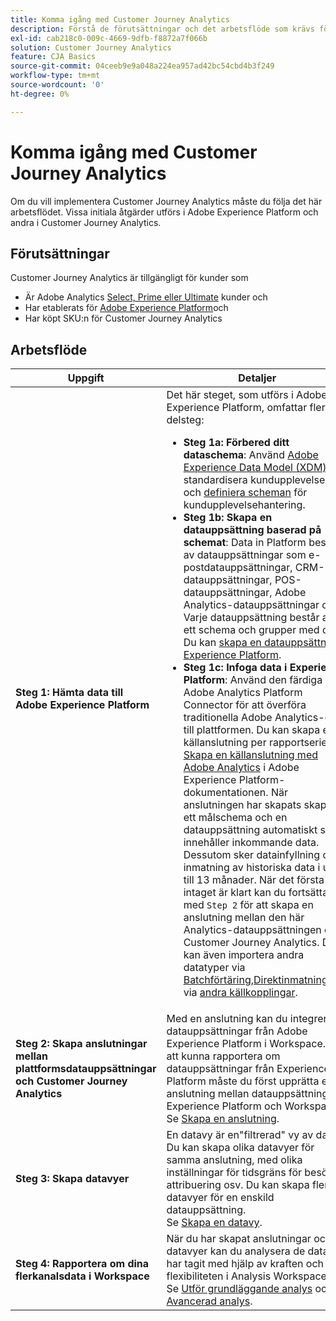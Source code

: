 ```yaml
---
title: Komma igång med Customer Journey Analytics
description: Förstå de förutsättningar och det arbetsflöde som krävs för att implementera Customer Journey Analytics.
exl-id: cab218c0-009c-4669-9dfb-f8872a7f066b
solution: Customer Journey Analytics
feature: CJA Basics
source-git-commit: 04ceeb9e9a048a224ea957ad42bc54cbd4b3f249
workflow-type: tm+mt
source-wordcount: '0'
ht-degree: 0%

---
```


# Komma igång med Customer Journey Analytics

Om du vill implementera Customer Journey Analytics måste du följa det här arbetsflödet. Vissa initiala åtgärder utförs i Adobe Experience Platform och andra i Customer Journey Analytics.

## Förutsättningar

Customer Journey Analytics är tillgängligt för kunder som

* Är Adobe Analytics [Select, Prime eller Ultimate](https://www.adobe.com/analytics/compare-adobe-analytics-packages.html) kunder och
* Har etablerats för [Adobe Experience Platform](https://www.adobe.com/experience-platform.html)och
* Har köpt SKU:n för Customer Journey Analytics

## Arbetsflöde

| Uppgift | Detaljer |
| --- | --- |
| **Steg 1: Hämta data till Adobe Experience Platform** | Det här steget, som utförs i Adobe Experience Platform, omfattar flera delsteg:<ul><li>**Steg 1a: Förbered ditt dataschema**: Använd [Adobe Experience Data Model (XDM)](https://experienceleague.adobe.com/docs/experience-platform/xdm/home.html?lang=sv) standardisera kundupplevelsedata och [definiera scheman](https://experienceleague.adobe.com/docs/experience-platform/xdm/tutorials/create-schema-ui.html?lang=en) för kundupplevelsehantering.</li><li>**Steg 1b: Skapa en datauppsättning baserad på schemat**: Data in Platform består av datauppsättningar som e-postdatauppsättningar, CRM-datauppsättningar, POS-datauppsättningar, Adobe Analytics-datauppsättningar osv. Varje datauppsättning består av ett schema och grupper med data. Du kan [skapa en datauppsättning i Experience Platform](https://experienceleague.adobe.com/docs/platform-learn/getting-started-for-data-architects-and-data-engineers/create-datasets.html%3Flang%3Dnl).</li><li>**Steg 1c: Infoga data i Experience Platform**: Använd den färdiga Adobe Analytics Platform Connector för att överföra traditionella Adobe Analytics-data till plattformen. Du kan skapa en källanslutning per rapportserie. Se [Skapa en källanslutning med Adobe Analytics](https://experienceleague.adobe.com/docs/experience-platform/sources/ui-tutorials/create/adobe-applications/analytics.html?lang=en) i Adobe Experience Platform-dokumentationen. När anslutningen har skapats skapas ett målschema och en datauppsättning automatiskt som innehåller inkommande data. Dessutom sker datainfyllning och inmatning av historiska data i upp till 13 månader. När det första intaget är klart kan du fortsätta med `Step 2` för att skapa en anslutning mellan den här Analytics-datauppsättningen och Customer Journey Analytics. Du kan även importera andra datatyper via [Batchförtäring](https://experienceleague.adobe.com/docs/experience-platform/ingestion/batch/overview.html?lang=en),[Direktinmatning](https://experienceleague.adobe.com/docs/experience-platform/ingestion/streaming/overview.html?lang=en)eller via [andra källkopplingar](https://experienceleague.adobe.com/docs/experience-platform/sources/home.html?lang=en).</li></ul> |
| **Steg 2: Skapa anslutningar mellan plattformsdatauppsättningar och Customer Journey Analytics** | Med en anslutning kan du integrera datauppsättningar från Adobe Experience Platform i Workspace. För att kunna rapportera om datauppsättningar från Experience Platform måste du först upprätta en anslutning mellan datauppsättningar i Experience Platform och Workspace.<br>Se [Skapa en anslutning](/help/connections/create-connection.md). |
| **Steg 3: Skapa datavyer** | En datavy är en&quot;filtrerad&quot; vy av data. Du kan skapa olika datavyer för samma anslutning, med olika inställningar för tidsgräns för besök, attribuering osv. Du kan skapa flera datavyer för en enskild datauppsättning.<br>Se [Skapa en datavy](/help/data-views/create-dataview.md). |
| **Steg 4: Rapportera om dina flerkanalsdata i Workspace** | När du har skapat anslutningar och datavyer kan du analysera de data du har tagit med hjälp av kraften och flexibiliteten i Analysis Workspace.<br>Se [Utför grundläggande analys](/help/analysis-workspace/perform-basic-analysis.md) och [Avancerad analys](/help/analysis-workspace/perform-adv-analysis.md). |

